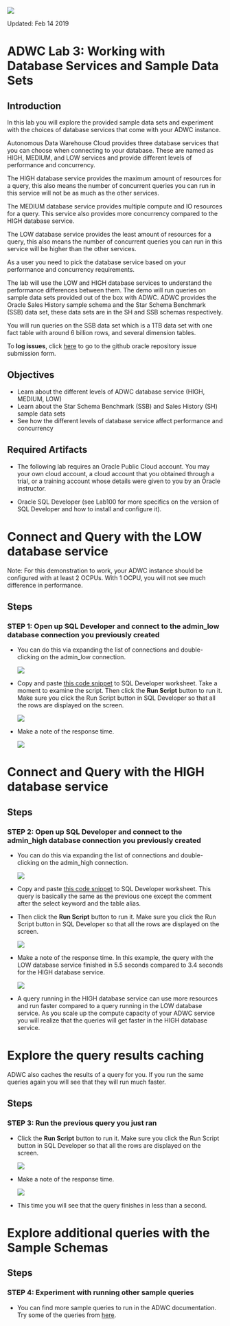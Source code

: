 ![](images/200/TITLE200.JPG)

Updated: Feb 14 2019

# ADWC Lab 3: Working with Database Services and Sample Data Sets

## Introduction

In this lab you will explore the provided sample data sets and experiment with the choices of database services that come with your ADWC instance.

Autonomous Data Warehouse Cloud provides three database services that you can choose when connecting to your database. These are named as HIGH, MEDIUM, and LOW services and provide different levels of performance and concurrency. 

The HIGH database service provides the maximum amount of resources for a query, this also means the number of concurrent queries you can run in this service will not be as much as the other services. 

The MEDIUM database service provides multiple compute and IO resources for a query. This service also provides more concurrency compared to the HIGH database service. 

The LOW database service provides the least amount of resources for a query, this also means the number of concurrent queries you can run in this service will  be higher than the other services. 

As a user you need to pick the database service based on your performance and concurrency requirements.

The lab will use the LOW and HIGH database services to understand the performance differences between them. The demo will run queries on sample data sets provided out of the box with ADWC. ADWC provides the Oracle Sales History sample schema and the Star Schema Benchmark (SSB) data set, these data sets are in the SH and SSB schemas respectively. 

You will run queries on the SSB data set which is a 1TB data set with one fact table with around 6 billion rows, and several dimension tables.

To **log issues**, click [here](https://github.com/alexblyth/alexblyth.github.io/issues/new) to go to the github oracle repository issue submission form.

## Objectives

-   Learn about the different levels of ADWC database service (HIGH, MEDIUM, LOW)
- Learn about the Star Schema Benchmark (SSB) and Sales History (SH) sample data sets
- See how the different levels of database service affect performance and concurrency


## Required Artifacts

-   The following lab requires an Oracle Public Cloud account. You may your own cloud account, a cloud account that you obtained through a trial, or a training account whose details were given to you by an Oracle instructor.

-   Oracle SQL Developer (see Lab100 for more specifics on the version of SQL Developer and how to install and configure it).






# Connect and Query with the LOW database service

 Note: For this demonstration to work, your ADWC instance should be configured with at least 2 OCPUs.  With 1 OCPU, you will not see much difference in performance.

## Steps

### STEP 1: Open up SQL Developer and connect to the admin_low database connection you previously created

-   You can do this via expanding the list of connections and double-clicking on the admin_low connection.

    ![](images/200/snap0014314.jpg)

-   Copy and paste <a href="./scripts/200/low_ssb_query.txt" target="_blank">this code snippet</a> to SQL Developer worksheet. Take a moment to examine the script. Then click the **Run Script** button to run it. Make sure you click the Run Script button in SQL Developer so that all the rows are displayed on the screen.

    ![](./images/200/snap0014315.jpg)

-   Make a note of the response time.

    ![](./images/200/snap0014316.jpg)


# Connect and Query with the HIGH database service

## Steps

### STEP 2: Open up SQL Developer and connect to the admin_high database connection you previously created

-   You can do this via expanding the list of connections and double-clicking on the admin_high connection.

    ![](images/200/snap0014317.jpg)

-   Copy and paste <a href="./scripts/200/high_ssb_query.txt" target="_blank">this code snippet</a> to SQL Developer worksheet. This query is basically the same as the previous one except the comment after the select keyword and the table alias.

-   Then click the **Run Script** button to run it. Make sure you click the Run Script button in SQL Developer so that all the rows are displayed on the screen.

    ![](./images/200/snap0014323.jpg)

-   Make a note of the response time.  In this example, the query with the LOW database service finished in 5.5 seconds compared to 3.4 seconds for the HIGH database service.

    ![](images/200/snap0014320.jpg)

-   A query running in the HIGH database service can use more resources and run faster compared to a query running in the LOW database service. As you scale up the compute capacity of your ADWC service you will realize that the queries will get faster in the HIGH database service.

# Explore the query results caching
ADWC also caches the results of a query for you. If you run the same queries again you will see that they will run much faster. 

## Steps

### STEP 3: Run the previous query you just ran

-   Click the **Run Script** button to run it. Make sure you click the Run Script button in SQL Developer so that all the rows are displayed on the screen.

    ![](./images/200/snap0014323.jpg)

-   Make a note of the response time.  

    ![](images/200/snap0014324.jpg)

-   This time you will see that the query finishes in less than a second.


# Explore additional queries with the Sample Schemas 

## Steps

### STEP 4: Experiment with running other sample queries

-   You can find more sample queries to run in the ADWC documentation.  Try some of the queries from <a href="https://docs.oracle.com/en/cloud/paas/autonomous-data-warehouse-cloud/user/sample-queries.html">here</a>.